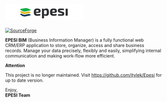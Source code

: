![Epesi Logo](/images/logo.png)
=
[![SourceForge](https://img.shields.io/sourceforge/dt/epesi.svg)](https://sourceforge.net/projects/epesi)

<b>EPESI BIM</b> (Business Information Manager) is a fully functional web CRM/ERP application to store, organize, access and share business records. Manage your data precisely, flexibly and easily, simplifying internal communication and making work-flow more efficient.

<b>Attention</b>

This project is no longer maintained. Visit https://github.com/jtylek/Epesi for up to date version.

Enjoy,  
<b>EPESI Team</b>
